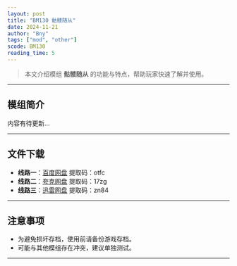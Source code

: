 ```yaml
---
layout: post
title: "BM130 骷髅随从"
date: 2024-11-21
author: "Bny"
tags: ["mod", "other"]
scode: BM130
reading_time: 5
---
```


> 本文介绍模组 **骷髅随从** 的功能与特点，帮助玩家快速了解并使用。

---

## 模组简介

内容有待更新...

---


## 文件下载
- **线路一**：[百度网盘](https://pan.baidu.com/s/16Uf3YtXrT0E4I1NhV69Hpg?pwd=otfc)  提取码：otfc  
- **线路二**：[夸克网盘](https://pan.quark.cn/s/9aea43f72e1e?pwd=17zg)  提取码：17zg  
- **线路三**：[迅雷网盘](https://pan.xunlei.com/s/VOCCbf6wYFm0kbgZrla5Hf3NA1?pwd=zn84)  提取码：zn84  

---

## 注意事项
- 为避免损坏存档，使用前请备份游戏存档。
- 可能与其他模组存在冲突，建议单独测试。

---

